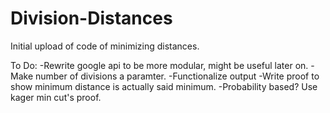 # Division-Distances

Initial upload of code of minimizing distances.


To Do:
-Rewrite google api to be more modular, might be useful later on.
-Make number of divisions a paramter.
-Functionalize output
-Write proof to show minimum distance is actually said minimum. 
  -Probability based? Use kager min cut's proof.

